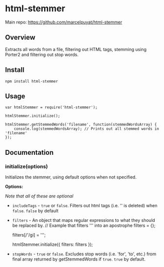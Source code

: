 # html-stemmer #

Main repo: https://github.com/marcelpuyat/html-stemmer

## Overview ##

Extracts all words from a file, filtering out HTML tags, stemming using Porter2 and filtering out stop words.  

## Install ##

	npm install html-stemmer

## Usage ##

	var htmlStemmer = require('html-stemmer');

	htmlStemmer.initialize();

	htmlStemmer.getStemmedWords('filename', function(stemmedWordsArray) {
		console.log(stemmedWordsArray); // Prints out all stemmed words in 'filename'
	});

## Documentation ##

### initialize(options)

Initializes the stemmer, using default options when not specified.

__Options:__

*Note that all of these are optional*
* `includeTags` - `true` or `false`. Filters out html tags (i.e. '<body>' is deleted) when `false`. `false` by default
* `filters` - An object that maps regular expressions to what they should be replaced by.
	// Example that filters '&apos;' into an apostrophe
	filters = {};

	filters[/&apos;/gi] = '\'';
	
	htmlStemmer.initialize({
		filters: filters
	});
* `stopWords` - `true` or `false`. Excludes stop words (i.e. 'for', 'to', etc.) from final array returned by getStemmedWords if `true`. `true` by default.